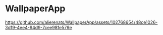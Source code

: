 # WallpaperApp

https://github.com/alierenats/WallpaperApp/assets/102768654/48ce1026-3d19-4ee4-94d9-7cee981e576e

